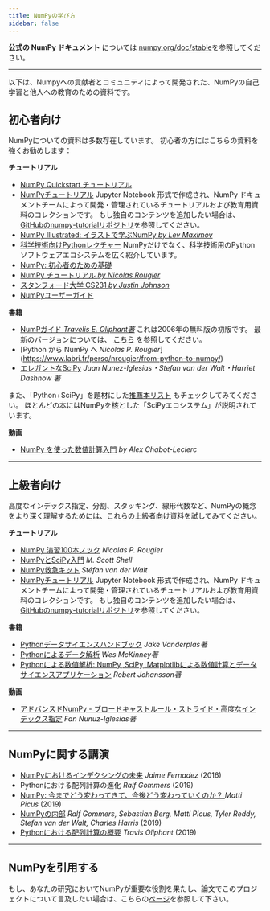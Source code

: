 ```yaml
---
title: NumPyの学び方
sidebar: false
---
```


**公式の NumPy ドキュメント** については [numpy.org/doc/stable](https://numpy.org/doc/stable)を参照してください。

***

以下は、Numpyへの貢献者とコミュニティによって開発された、NumPyの自己学習と他人への教育のための資料です。

## 初心者向け

NumPyについての資料は多数存在しています。 初心者の方にはこちらの資料を強くお勧めします：

<i class="fas fa-chalkboard"></i> **チュートリアル**

- [NumPy Quickstart チュートリアル](https://numpy.org/devdocs/user/quickstart.html)
- [NumPyチュートリアル](https://numpy.org/numpy-tutorials) Jupyter Notebook 形式で作成され、NumPy ドキュメントチームによって開発・管理されているチュートリアルおよび教育用資料のコレクションです。 もし独自のコンテンツを追加したい場合は、[GitHubのnumpy-tutorialリポジトリ](https://github.com/numpy/numpy-tutorials)を参照してください。
- [NumPy Illustrated: イラストで学ぶNumPy _by Lev Maximov_](https://betterprogramming.pub/3b1d4976de1d?sk=57b908a77aa44075a49293fa1631dd9b)
- [科学技術向けPythonレクチャー](https://lectures.scientific-python.org/) NumPyだけでなく、科学技術用のPythonソフトウェアエコシステムを広く紹介しています。
- [NumPy: 初心者のための基礎](https://numpy.org/devdocs/user/absolute_beginners.html)
- [NumPy チュートリアル _by Nicolas Rougier_](https://github.com/rougier/numpy-tutorial)
- [スタンフォード大学 CS231 _by Justin Johnson_](http://cs231n.github.io/python-numpy-tutorial/)
- [NumPyユーザーガイド](https://numpy.org/devdocs)

<i class="fas fa-book"></i> **書籍**

- [NumPガイド _Travelis E. Oliphant著_](http://web.mit.edu/dvp/Public/numpybook.pdf) これは2006年の無料版の初版です。 最新のバージョンについては、 [こちら](https://dl.acm.org/doi/10.5555/2886196) を参照してください。
- [Python から NumPy へ _Nicolas P. Rougier_] (https://www.labri.fr/perso/nrougier/from-python-to-numpy/)
- [エレガントなSciPy](https://www.amazon.com/Elegant-SciPy-Art-Scientific-Python/dp/1491922877) _Juan Nunez-Iglesias・Stefan van der Walt・Harriet Dashnow 著_

また、「Python+SciPy」を題材にした[推薦本リスト](https://www.goodreads.com/shelf/show/python-scipy) もチェックしてみてください。 ほとんどの本にはNumPyを核とした「SciPyエコシステム」が説明されています。

<i class="far fa-file-video"></i> **動画**

- [NumPy を使った数値計算入門](http://youtu.be/ZB7BZMhfPgk) _by Alex Chabot-Leclerc_

***

## 上級者向け

高度なインデックス指定、分割、スタッキング、線形代数など、NumPyの概念をより深く理解するためには、これらの上級者向け資料を試してみてください。

<i class="fas fa-chalkboard"></i> **チュートリアル**

- [NumPy 演習100本ノック](http://www.labri.fr/perso/nrougier/teaching/numpy.100/index.html) _Nicolas P. Rougier_
- [NumPyとSciPy入門](https://engineering.ucsb.edu/~shell/che210d/numpy.pdf) _M. Scott Shell_
- [NumPy救急キット](http://mentat.za.net/numpy/numpy_advanced_slides/) _Stéfan van der Walt_
- [NumPyチュートリアル](https://numpy.org/numpy-tutorials) Jupyter Notebook 形式で作成され、NumPy ドキュメントチームによって開発・管理されているチュートリアルおよび教育用資料のコレクションです。 もし独自のコンテンツを追加したい場合は、[GitHubのnumpy-tutorialリポジトリ](https://github.com/numpy/numpy-tutorials)を参照してください。

<i class="fas fa-book"></i> **書籍**

- [Pythonデータサイエンスハンドブック](https://www.amazon.com/Python-Data-Science-Handbook-Essential/dp/1491912057) _Jake Vanderplas著_
- [Pythonによるデータ解析](https://www.amazon.com/Python-Data-Analysis-Wrangling-IPython/dp/1491957662) _Wes McKinney著_
- [Pythonによる数値解析: NumPy, SciPy, Matplotlibによる数値計算とデータサイエンスアプリケーション](https://www.amazon.com/Numerical-Python-Scientific-Applications-Matplotlib/dp/1484242459) _Robert Johansson著_

<i class="far fa-file-video"></i> **動画**

- [アドバンスドNumPy - ブロードキャストルール・ストライド・高度なインデックス指定](https://www.youtube.com/watch?v=cYugp9IN1-Q) _Fan Nunuz-Iglesias著_

***

## NumPyに関する講演

- [NumPyにおけるインデクシングの未来](https://www.youtube.com/watch?v=o0EacbIbf58) _Jaime Fernadez_ (2016)
- Pythonにおける配列計算の進化 _Ralf Gommers_ (2019)
- [NumPy: 今までどう変わってきて、今後どう変わっていくのか？ ](https://www.youtube.com/watch?v=YFLVQFjRmPY) _Matti Picus_ (2019)
- [NumPyの内部](https://www.youtube.com/watch?v=dBTJD_FDVjU) _Ralf Gommers, Sebastian Berg, Matti Picus, Tyler Reddy, Stefan van der Walt, Charles Harris_ (2019)
- [Pythonにおける配列計算の概要](https://www.youtube.com/watch?v=f176j2g2eNc) _Travis Oliphant_ (2019)

***

## NumPyを引用する

もし、あなたの研究においてNumPyが重要な役割を果たし、論文でこのプロジェクトについて言及したい場合は、こちらの[ページ](/ja/citing-numpy)を参照して下さい。
